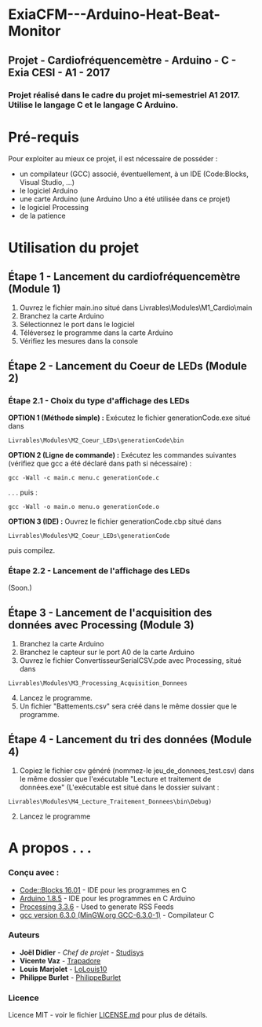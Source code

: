 # ExiaCFM---Arduino-Heat-Beat-Monitor
## Projet - Cardiofréquencemètre - Arduino - C - Exia CESI - A1 - 2017
### Projet réalisé dans le cadre du projet mi-semestriel A1 2017. Utilise le langage C et le langage C Arduino.



# Pré-requis

Pour exploiter au mieux ce projet, il est nécessaire de posséder :
- un compilateur (GCC) associé, éventuellement, à un IDE (Code:Blocks, Visual Studio, ...)
- le logiciel Arduino
- une carte Arduino (une Arduino Uno a été utilisée dans ce projet)
- le logiciel Processing
- de la patience


# Utilisation du projet

## Étape 1 - Lancement du cardiofréquencemètre (Module 1)

1) Ouvrez le fichier main.ino situé dans Livrables\Modules\M1_Cardio\main
2) Branchez la carte Arduino
3) Sélectionnez le port dans le logiciel
4) Téléversez le programme dans la carte Arduino
5) Vérifiez les mesures dans la console


## Étape 2 - Lancement du Coeur de LEDs (Module 2)

### Étape 2.1 - Choix du type d'affichage des LEDs

**OPTION 1 (Méthode simple) :** Exécutez le fichier generationCode.exe situé dans 
```
Livrables\Modules\M2_Coeur_LEDs\generationCode\bin
```

**OPTION 2 (Ligne de commande) :** Exécutez les commandes suivantes (vérifiez que gcc a été déclaré dans path si nécessaire) :
```
gcc -Wall -c main.c menu.c generationCode.c
```
. . . puis :
```
gcc -Wall -o main.o menu.o generationCode.o
```
**OPTION 3 (IDE) :** Ouvrez le fichier generationCode.cbp situé dans 
```
Livrables\Modules\M2_Coeur_LEDs\generationCode
```

puis compilez.

### Étape 2.2 - Lancement de l'affichage des LEDs
(Soon.)


## Étape 3 - Lancement de l'acquisition des données avec Processing (Module 3)
1) Branchez la carte Arduino
2) Branchez le capteur sur le port A0 de la carte Arduino
3) Ouvrez le fichier ConvertisseurSerialCSV.pde avec Processing, situé dans 
```
Livrables\Modules\M3_Processing_Acquisition_Donnees
```
4) Lancez le programme.
5) Un fichier "Battements.csv" sera créé dans le même dossier que le programme.


## Étape 4 - Lancement du tri des données (Module 4)
1) Copiez le fichier csv généré (nommez-le jeu_de_donnees_test.csv) dans le même dossier que l'exécutable "Lecture et traitement de données.exe"
(L'exécutable est situé dans le dossier suivant : 
```
Livrables\Modules\M4_Lecture_Traitement_Donnees\bin\Debug)
```
2) Lancez le programme


# A propos . . .

### Conçu avec :

* [Code::Blocks 16.01](http://www.codeblocks.org/downloads) - IDE pour les programmes en C
* [Arduino 1.8.5](https://www.arduino.cc/en/Main/Software) - IDE pour les programmes en C Arduino
* [Processing 3.3.6](https://processing.org/download/) - Used to generate RSS Feeds
* [gcc version 6.3.0 (MinGW.org GCC-6.3.0-1)](https://gcc.gnu.org/) - Compilateur C

### Auteurs

* **Joël Didier** - *Chef de projet* - [Studisys](https://github.com/Studisys)
* **Vicente Vaz** - [Trapadore](https://github.com/Trapadore)
* **Louis Marjolet** - [LoLouis10](https://github.com/LoLouis10)
* **Philippe Burlet** - [PhilippeBurlet](https://github.com/PhilippeBurlet)


### Licence

Licence MIT - voir le fichier [LICENSE.md](LICENSE.md) pour plus de détails.